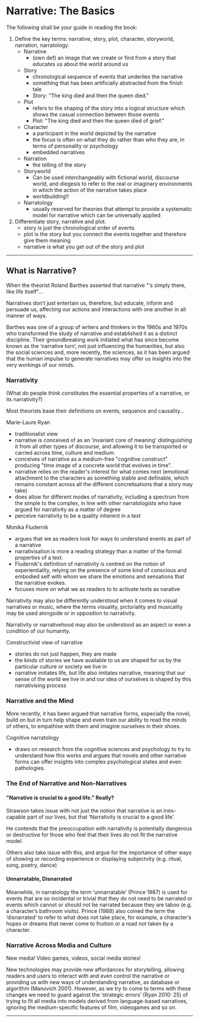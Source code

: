 # Narrative: The Basics

The following shall be your guide in reading the book:

1. Define the key terms: narrative, story, plot, character, storyworld, narration, narratology.
	- Narrative
		- (own def) an image that we create or find from a story that educates us about the world around us
	- Story
		- chronological sequence of events that underlies the narrative
		- something that has been artificially abstracted from the finish tale
		- Story: "The king died and then the queen died."
	- Plot
		- refers to the shaping of the story into a logical structure which shows the casual connection between those events
		- Plot: "The king died and then the queen died of grief."
	- Character
		- a participant in the world depicted by the narrative
		-  the focus is often on what they do rather than who they are, in terms of personality or psychology
		- embedded narratives
	- Narration
		- the telling of the story
	- Storyworld
		- Can be used interchangeably with fictional world, discourse world, and diegesis to refer to the real or imaginary environments in which the action of the narrative takes place
		- worldbuilding!!
	- Narratology
		- usually reserved for theories that attempt to provide a systematic model for narrative which can be universally applied
2. Differentiate story, narrative and plot.
	- story is just the chronological order of events
	- plot is the story but you connect the events together and therefore give them meaning
	- narrative is what you get out of the story and plot

---

## What is Narrative?

When the theorist Roland Barthes asserted that narrative "‘s simply there, like life itself"...

Narratives don’t just entertain us, therefore, but educate, inform and persuade us, affecting our actions and interactions with one another in all manner of ways.

Barthes was one of a group of writers and thinkers in the 1960s and 1970s who transformed the study of narrative and established it as a distinct discipline. Their groundbreaking work initiated what has since become known as the ‘narrative turn’, not just influencing the humanities, but also the social sciences and, more recently, the sciences, as it has been argued that the human impulse to generate narratives may offer us insights into the very workings of our minds.

### Narrativity

(What do people think constitutes the essential properties of a narrative, or its narrativity?)

Most theorists base their definitions on events, sequence and causality...

Marie-Laure Ryan
- traditionalist view
- narrative is conceived of as an ‘invariant core of meaning’ distinguishing it from all other types of discourse, and allowing it to be transported or carried across time, culture and medium.
- conceives of narrative as a medium-free "cognitive construct" producing "time image of a concrete world that evolves in time".
- narrative relies on the reader's interest for what comes next (emotional attachment to the characters as something stable and definable, which remains constant across all the different concretisations that a story may take)
- does allow for different modes of narrativity, including a spectrum from the simple to the complex, in line with other narratologists who have argued for narrativity as a matter of degree
- perceive narrativity to be a quality inherent in a text

Monika Fludernik
- argues that we as readers look for ways to understand events as part of a narrative
- narrativisation is more a reading strategy than a matter of the formal properties of a text.
- Fludernik's definition of narrativity is centred on the notion of experientiality, relying on the presence of some kind of conscious and embodied self with whom we share the emotions and sensations that the narrative evokes.
- focuses more on what we as readers to to activate texts as narative

Narrativity may also be differently understood when it comes to visual narratives or music, where the terms visuality, pictoriality and musicality may be used alongside or in opposition to narrativity.

Narrativity or narrativehood may also be understood as an aspect or even a condition of our humanity.

Constructivist view of narrative
- stories do not just happen, they are made
- the kinds of stories we have available to us are shaped for us by the particular culture or society we live in
- narrative imitates life, but life also imitates narrative, meaning that our sense of the world we live in and our idea of ourselves is shaped by this narrativising process

### Narrative and the Mind

More recently, it has been argued that narrative forms, especially
the novel, build on but in turn help shape and even train our ability
to read the minds of others, to empathise with them and imagine
ourselves in their shoes.

Cognitive narratology
- draws on research from the cognitive sciences and psychology to try to understand how this works and argues that novels and other narrative forms can offer insights into complex psychological states and even pathologies.

### The End of Narrative and Non-Narratives

#### "Narrative is crucial to a good life." Really?

Strawson takes issue with not just the notion that narrative is an ines-
capable part of our lives, but that ‘Narrativity is crucial to a good
life’.

He contends that the preoccupation with narrativity is potentially dangerous or destructive for those who feel that their lives do not fit the narrative model. 

Others also take issue with this, and argue for the importance of other ways of showing or recording experience or displaying subjectvity (e.g. ritual, song, poetry, dance)

#### Unnarratable, Disnarrated

Meanwhile, in narratology the term ‘unnarratable’ (Prince 1987) is
used for events that are so incidental or trivial that they do not need
to be narrated or events which cannot or should not be narrated
because they are taboo (e.g. a character’s bathroom visits). Prince
(1988) also coined the term the ‘disnarrated’ to refer to what does
not take place, for example, a character’s hopes or dreams that never
come to fruition or a road not taken by a character.

### Narrative Across Media and Culture

New media! Video games, videos, social media stories!

New technologies may provide new affordances for storytelling, allowing readers and users to interact with and even control the narrative or providing us with new ways of understanding narrative, as database or algorithm (Manovich 2001). However, as we try to come to terms with these changes we need to guard against the ‘strategic errors’ (Ryan 2010: 25) of trying to fit all media into models derived from language-based narratives, ignoring the medium-specific features of film, videogames and so on.



---

